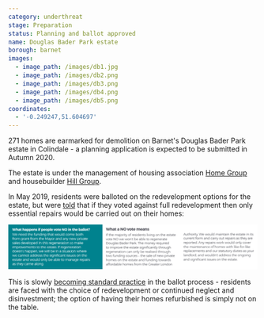```yaml
---
category: underthreat
stage: Preparation 
status: Planning and ballot approved 
name: Douglas Bader Park estate
borough: barnet
images:
  - image_path: /images/db1.jpg
  - image_path: /images/db2.png
  - image_path: /images/db3.png
  - image_path: /images/db4.png
  - image_path: /images/db5.png
coordinates:
  - '-0.249247,51.604697'
---
```

271 homes are earmarked for demolition on Barnet's Douglas Bader Park estate in Colindale - a planning application is expected to be submitted in Autumn 2020.

The estate is under the management of housing association [Home Group](http://homegroup.org.uk) and housebuilder [Hill Group](http://hill.co.uk).

In May 2019, residents were balloted on the redevelopment options for the estate, but were [told](/images/DouglasBaderParkBallot.pdf) that if they voted against full redevelopment then only essential repairs would be carried out on their homes:

<img src="/images/dbno.png" class="img-fluid rounded img-thumbnail">

This is slowly [becoming standard practice](/approved/ballotexemptions/) in the ballot process - residents are faced with the choice of redevelopment or continued neglect and disinvestment; the option of having their homes refurbished is simply not on the table.




